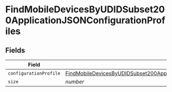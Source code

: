 # FindMobileDevicesByUDIDSubset200ApplicationJSONConfigurationProfiles


## Fields

| Field                                                                                                                                                                                                           | Type                                                                                                                                                                                                            | Required                                                                                                                                                                                                        | Description                                                                                                                                                                                                     | Example                                                                                                                                                                                                         |
| --------------------------------------------------------------------------------------------------------------------------------------------------------------------------------------------------------------- | --------------------------------------------------------------------------------------------------------------------------------------------------------------------------------------------------------------- | --------------------------------------------------------------------------------------------------------------------------------------------------------------------------------------------------------------- | --------------------------------------------------------------------------------------------------------------------------------------------------------------------------------------------------------------- | --------------------------------------------------------------------------------------------------------------------------------------------------------------------------------------------------------------- |
| `configurationProfile`                                                                                                                                                                                          | [FindMobileDevicesByUDIDSubset200ApplicationJSONConfigurationProfilesConfigurationProfile](../../models/operations/findmobiledevicesbyudidsubset200applicationjsonconfigurationprofilesconfigurationprofile.md) | :heavy_minus_sign:                                                                                                                                                                                              | N/A                                                                                                                                                                                                             |                                                                                                                                                                                                                 |
| `size`                                                                                                                                                                                                          | *number*                                                                                                                                                                                                        | :heavy_minus_sign:                                                                                                                                                                                              | N/A                                                                                                                                                                                                             | 1                                                                                                                                                                                                               |